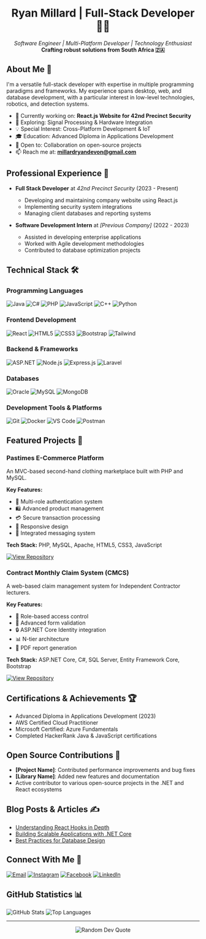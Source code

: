 <h1 align="center">Ryan Millard | Full-Stack Developer 👨‍💻</h1>

<p align="center">
  <em>Software Engineer | Multi-Platform Developer | Technology Enthusiast</em>
  <br>
  <strong>Crafting robust solutions from South Africa 🇿🇦</strong>
</p>

## About Me 👋

I'm a versatile full-stack developer with expertise in multiple programming paradigms and frameworks. My experience spans desktop, web, and database development, with a particular interest in low-level technologies, robotics, and detection systems.

- 🔭 Currently working on: **React.js Website for 42nd Precinct Security**
- 🌱 Exploring: Signal Processing & Hardware Integration
- 💡 Special Interest: Cross-Platform Development & IoT
- 🎓 Education: Advanced Diploma in Applications Development
- 💼 Open to: Collaboration on open-source projects
- 📫 Reach me at: **millardryandevon@gmail.com**

## Professional Experience 💼

- **Full Stack Developer** at *42nd Precinct Security* (2023 - Present)
  - Developing and maintaining company website using React.js
  - Implementing security system integrations
  - Managing client databases and reporting systems

- **Software Development Intern** at *[Previous Company]* (2022 - 2023)
  - Assisted in developing enterprise applications
  - Worked with Agile development methodologies
  - Contributed to database optimization projects

## Technical Stack 🛠️

### Programming Languages
![Java](https://img.shields.io/badge/Java-ED8B00?style=flat-square&logo=openjdk&logoColor=white)
![C#](https://img.shields.io/badge/C%23-239120?style=flat-square&logo=c-sharp&logoColor=white)
![PHP](https://img.shields.io/badge/PHP-777BB4?style=flat-square&logo=php&logoColor=white)
![JavaScript](https://img.shields.io/badge/JavaScript-F7DF1E?style=flat-square&logo=javascript&logoColor=black)
![C++](https://img.shields.io/badge/C%2B%2B-00599C?style=flat-square&logo=c%2B%2B&logoColor=white)
![Python](https://img.shields.io/badge/Python-3776AB?style=flat-square&logo=python&logoColor=white)

### Frontend Development
![React](https://img.shields.io/badge/React-20232A?style=flat-square&logo=react&logoColor=61DAFB)
![HTML5](https://img.shields.io/badge/HTML5-E34F26?style=flat-square&logo=html5&logoColor=white)
![CSS3](https://img.shields.io/badge/CSS3-1572B6?style=flat-square&logo=css3&logoColor=white)
![Bootstrap](https://img.shields.io/badge/Bootstrap-7952B3?style=flat-square&logo=bootstrap&logoColor=white)
![Tailwind](https://img.shields.io/badge/Tailwind_CSS-38B2AC?style=flat-square&logo=tailwind-css&logoColor=white)

### Backend & Frameworks
![ASP.NET](https://img.shields.io/badge/ASP.NET-512BD4?style=flat-square&logo=.net&logoColor=white)
![Node.js](https://img.shields.io/badge/Node.js-339933?style=flat-square&logo=node.js&logoColor=white)
![Express.js](https://img.shields.io/badge/Express.js-000000?style=flat-square&logo=express&logoColor=white)
![Laravel](https://img.shields.io/badge/Laravel-FF2D20?style=flat-square&logo=laravel&logoColor=white)

### Databases
![Oracle](https://img.shields.io/badge/Oracle-F80000?style=flat-square&logo=oracle&logoColor=white)
![MySQL](https://img.shields.io/badge/MySQL-4479A1?style=flat-square&logo=mysql&logoColor=white)
![MongoDB](https://img.shields.io/badge/MongoDB-47A248?style=flat-square&logo=mongodb&logoColor=white)

### Development Tools & Platforms
![Git](https://img.shields.io/badge/Git-F05032?style=flat-square&logo=git&logoColor=white)
![Docker](https://img.shields.io/badge/Docker-2496ED?style=flat-square&logo=docker&logoColor=white)
![VS Code](https://img.shields.io/badge/VS_Code-007ACC?style=flat-square&logo=visual-studio-code&logoColor=white)
![Postman](https://img.shields.io/badge/Postman-FF6C37?style=flat-square&logo=postman&logoColor=white)

## Featured Projects 🚀

### Pastimes E-Commerce Platform
An MVC-based second-hand clothing marketplace built with PHP and MySQL.

**Key Features:**
- 🔐 Multi-role authentication system
- 🛍️ Advanced product management
- 💳 Secure transaction processing
- 📱 Responsive design
- 💬 Integrated messaging system

**Tech Stack:** PHP, MySQL, Apache, HTML5, CSS3, JavaScript

[![View Repository](https://img.shields.io/badge/View_Repository-2ea44f?style=flat-square)](https://github.com/Ryan-millard/Pastimes-WEDE6021-POE)

### Contract Monthly Claim System (CMCS)
A web-based claim management system for Independent Contractor lecturers.

**Key Features:**
- 👥 Role-based access control
- 📝 Advanced form validation
- 🔒 ASP.NET Core Identity integration
- 📊 N-tier architecture
- 📄 PDF report generation

**Tech Stack:** ASP.NET Core, C#, SQL Server, Entity Framework Core, Bootstrap

[![View Repository](https://img.shields.io/badge/View_Repository-2ea44f?style=flat-square)](https://github.com/Ryan-Millard/Contract-Monthly-Claim-System---PROG6212-POE)

## Certifications & Achievements 🏆

- Advanced Diploma in Applications Development (2023)
- AWS Certified Cloud Practitioner
- Microsoft Certified: Azure Fundamentals
- Completed HackerRank Java & JavaScript certifications

## Open Source Contributions 🌟

- **[Project Name]**: Contributed performance improvements and bug fixes
- **[Library Name]**: Added new features and documentation
- Active contributor to various open-source projects in the .NET and React ecosystems

## Blog Posts & Articles ✍️

<!-- BLOG-POST-LIST:START -->
- [Understanding React Hooks in Depth](link-to-article)
- [Building Scalable Applications with .NET Core](link-to-article)
- [Best Practices for Database Design](link-to-article)
<!-- BLOG-POST-LIST:END -->

## Connect With Me 🤝

[![Email](https://img.shields.io/badge/Email-millardryandevon@gmail.com-D14836?style=flat-square&logo=gmail&logoColor=white)](mailto:millardryandevon@gmail.com)
[![Instagram](https://img.shields.io/badge/Instagram-l_._ryan_._l-E4405F?style=flat-square&logo=instagram&logoColor=white)](https://instagram.com/l_._ryan_._l)
[![Facebook](https://img.shields.io/badge/Facebook-ryan_millard-1877F2?style=flat-square&logo=facebook&logoColor=white)](https://fb.com/ryan.millard)
[![LinkedIn](https://img.shields.io/badge/LinkedIn-Ryan_Millard-0077B5?style=flat-square&logo=linkedin&logoColor=white)](https://linkedin.com/in/your-profile)

## GitHub Statistics 📊

![GitHub Stats](https://github-readme-stats.vercel.app/api?username=ryan-millard&show_icons=true&theme=dark&hide_border=true)
![Top Languages](https://github-readme-stats.vercel.app/api/top-langs/?username=ryan-millard&layout=compact&theme=dark&hide_border=true)

---

<p align="center">
  <img src="https://quotes-github-readme.vercel.app/api?type=horizontal&theme=dark" alt="Random Dev Quote"/>
</p>